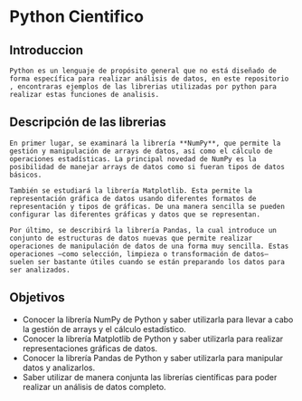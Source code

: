 # Python Cientifico

## Introduccion
    Python es un lenguaje de propósito general que no está diseñado de forma específica para realizar análisis de datos, en este repositorio , encontraras ejemplos de las librerias utilizadas por python para realizar estas funciones de analisis.
    
    
## Descripción de las librerias
    En primer lugar, se examinará la librería **NumPy**, que permite la gestión y manipulación de arrays de datos, así como el cálculo de operaciones estadísticas. La principal novedad de NumPy es la posibilidad de manejar arrays de datos como si fueran tipos de datos básicos.

    También se estudiará la librería Matplotlib. Esta permite la representación gráfica de datos usando diferentes formatos de representación y tipos de gráficas. De una manera sencilla se pueden configurar las diferentes gráficas y datos que se representan.

    Por último, se describirá la librería Pandas, la cual introduce un conjunto de estructuras de datos nuevas que permite realizar operaciones de manipulación de datos de una forma muy sencilla. Estas operaciones —como selección, limpieza o transformación de datos— suelen ser bastante útiles cuando se están preparando los datos para ser analizados.

## Objetivos

* Conocer la librería NumPy de Python y saber utilizarla para llevar a cabo la gestión de arrays y el cálculo estadístico.
* Conocer la librería Matplotlib de Python y saber utilizarla para realizar representaciones gráficas de datos.
* Conocer la librería Pandas de Python y saber utilizarla para manipular datos y analizarlos.
* Saber utilizar de manera conjunta las librerías científicas para poder realizar un análisis de datos completo.


